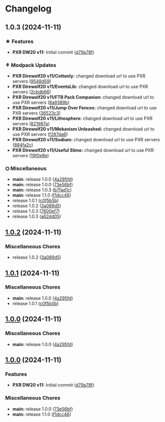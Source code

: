 # Changelog

## 1.0.3 (2024-11-11)


### ★ Features

* **PXR DW20 v11:** Initial commit ([d79a78f](https://github.com/GalaxyGear-Computer-Solutions/PixelRaid-Direwolf20-v11/commit/d79a78fba7a5b1f2a9d7fa96cfc0e7a22d91df1c))


### ⚘ Modpack Updates

* **PXR Direwolf20 v11/Cottonly:** changed download url to use PXR servers ([9548d59](https://github.com/GalaxyGear-Computer-Solutions/PixelRaid-Direwolf20-v11/commit/9548d5907a89d0c0990879a506fdd7ea65823daa))
* **PXR Direwolf20 v11/EventsLib:** changed download url to use PXR servers ([2cbdb66](https://github.com/GalaxyGear-Computer-Solutions/PixelRaid-Direwolf20-v11/commit/2cbdb6649d3bab5135f8191bad2e0dd5904ff2ca))
* **PXR Direwolf20 v11/FTB Pack Companion:** changed download url to use PXR servers ([8a9389b](https://github.com/GalaxyGear-Computer-Solutions/PixelRaid-Direwolf20-v11/commit/8a9389b9f12f8c12f702e8ac6b14b64d9704721d))
* **PXR Direwolf20 v11/Jump Over Fences:** changed download url to use PXR servers ([36523c3](https://github.com/GalaxyGear-Computer-Solutions/PixelRaid-Direwolf20-v11/commit/36523c334d370724a6fc306565fe6735ec839660))
* **PXR Direwolf20 v11/Lithosphere:** changed download url to use PXR servers ([821987a](https://github.com/GalaxyGear-Computer-Solutions/PixelRaid-Direwolf20-v11/commit/821987a8733848a3c771c642c9ea4d91de31c15c))
* **PXR Direwolf20 v11/Mekanism Unleashed:** changed download url to use PXR servers ([f287da6](https://github.com/GalaxyGear-Computer-Solutions/PixelRaid-Direwolf20-v11/commit/f287da6109c67685b90a44a7b5f809496a02835b))
* **PXR Direwolf20 v11/Sodium:** changed download url to use PXR servers ([884fa2c](https://github.com/GalaxyGear-Computer-Solutions/PixelRaid-Direwolf20-v11/commit/884fa2c3cd80721d9fe18c53063c520066413280))
* **PXR Direwolf20 v11/Useful Slime:** changed download url to use PXR servers ([19f0e8e](https://github.com/GalaxyGear-Computer-Solutions/PixelRaid-Direwolf20-v11/commit/19f0e8e926cbce02f00562ae73de8c17834f4b64))


### ⛭ Miscellaneous

* **main:** release 1.0.0 ([4a295fd](https://github.com/GalaxyGear-Computer-Solutions/PixelRaid-Direwolf20-v11/commit/4a295fd0b1af9724496000c8e6cf0a1a06984a6b))
* **main:** release 1.0.0 ([73e56bf](https://github.com/GalaxyGear-Computer-Solutions/PixelRaid-Direwolf20-v11/commit/73e56bf4c8809d9212a0c573fe4b13de85976feb))
* **main:** release 1.0.3 ([b7fad1c](https://github.com/GalaxyGear-Computer-Solutions/PixelRaid-Direwolf20-v11/commit/b7fad1cbb1bfe0eda9b91ea8b06d8e03e8548bf8))
* **main:** release 1.1.0 ([f1dcc46](https://github.com/GalaxyGear-Computer-Solutions/PixelRaid-Direwolf20-v11/commit/f1dcc46de3fe4ec66dfbb463180a9c2bb5d06d15))
* release 1.0.1 ([c0f5b5b](https://github.com/GalaxyGear-Computer-Solutions/PixelRaid-Direwolf20-v11/commit/c0f5b5babfb858f0434079cea3f97e84720074bf))
* release 1.0.2 ([3a089d5](https://github.com/GalaxyGear-Computer-Solutions/PixelRaid-Direwolf20-v11/commit/3a089d5a4b5d6d1e1faf30af8d4bb8eb121fb010))
* release 1.0.3 ([7600ef7](https://github.com/GalaxyGear-Computer-Solutions/PixelRaid-Direwolf20-v11/commit/7600ef759722ee324736dfbb9c4b9bafbdd1448a))
* release 1.0.3 ([a62dd05](https://github.com/GalaxyGear-Computer-Solutions/PixelRaid-Direwolf20-v11/commit/a62dd0571bd68023e0924f34b659a69077d76980))

## [1.0.2](https://github.com/GalaxyGear-Computer-Solutions/PixelRaid-Direwolf20-v11/compare/v1.0.1...v1.0.2) (2024-11-11)


### Miscellaneous Chores

* release 1.0.2 ([3a089d5](https://github.com/GalaxyGear-Computer-Solutions/PixelRaid-Direwolf20-v11/commit/3a089d5a4b5d6d1e1faf30af8d4bb8eb121fb010))

## [1.0.1](https://github.com/GalaxyGear-Computer-Solutions/PixelRaid-Direwolf20-v11/compare/v1.0.0...v1.0.1) (2024-11-11)


### Miscellaneous Chores

* **main:** release 1.0.0 ([4a295fd](https://github.com/GalaxyGear-Computer-Solutions/PixelRaid-Direwolf20-v11/commit/4a295fd0b1af9724496000c8e6cf0a1a06984a6b))
* release 1.0.1 ([c0f5b5b](https://github.com/GalaxyGear-Computer-Solutions/PixelRaid-Direwolf20-v11/commit/c0f5b5babfb858f0434079cea3f97e84720074bf))

## [1.0.0](https://github.com/GalaxyGear-Computer-Solutions/PixelRaid-Direwolf20-v11/compare/v1.0.0...v1.0.0) (2024-11-11)


### Miscellaneous Chores

* **main:** release 1.0.0 ([4a295fd](https://github.com/GalaxyGear-Computer-Solutions/PixelRaid-Direwolf20-v11/commit/4a295fd0b1af9724496000c8e6cf0a1a06984a6b))

## [1.0.0](https://github.com/GalaxyGear-Computer-Solutions/PixelRaid-Direwolf20-v11/compare/v1.1.0...v1.0.0) (2024-11-11)


### Features

* **PXR DW20 v11:** Initial commit ([d79a78f](https://github.com/GalaxyGear-Computer-Solutions/PixelRaid-Direwolf20-v11/commit/d79a78fba7a5b1f2a9d7fa96cfc0e7a22d91df1c))


### Miscellaneous Chores

* **main:** release 1.0.0 ([73e56bf](https://github.com/GalaxyGear-Computer-Solutions/PixelRaid-Direwolf20-v11/commit/73e56bf4c8809d9212a0c573fe4b13de85976feb))
* **main:** release 1.1.0 ([f1dcc46](https://github.com/GalaxyGear-Computer-Solutions/PixelRaid-Direwolf20-v11/commit/f1dcc46de3fe4ec66dfbb463180a9c2bb5d06d15))
